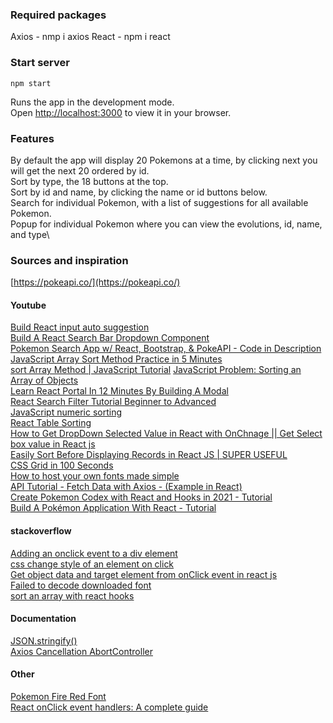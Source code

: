 ### Required packages

Axios - nmp i axios
React - npm i react

### Start server

`npm start`

Runs the app in the development mode.\
Open [http://localhost:3000](http://localhost:3000) to view it in your browser.

### Features

By default the app will display 20 Pokemons at a time, by clicking next you will get the next 20 ordered by id.\
Sort by type, the 18 buttons at the top.\
Sort by id and name, by clicking the name or id buttons below.\
Search for individual Pokemon, with a list of suggestions for all available Pokemon.\
Popup for individual Pokemon where you can view the evolutions, id, name, and type\

### Sources and inspiration

[https://pokeapi.co/](https://pokeapi.co/)

#### Youtube

[Build React input auto suggestion](https://www.youtube.com/watch?v=hzYeRkWyCus)\
[Build A React Search Bar Dropdown Component](https://www.youtube.com/watch?v=QtJiQXfAqPg)\
[Pokemon Search App w/ React, Bootstrap, & PokeAPI - Code in Description](https://www.youtube.com/watch?v=d4JoL9LTJdQ)\
[JavaScript Array Sort Method Practice in 5 Minutes](https://www.youtube.com/watch?v=nq0DC5M3Kc8)\
[sort Array Method | JavaScript Tutorial](https://www.youtube.com/watch?v=RsFBsBep-hA)
[JavaScript Problem: Sorting an Array of Objects](https://www.youtube.com/watch?v=0d76_2sksWY)\
[Learn React Portal In 12 Minutes By Building A Modal](https://www.youtube.com/watch?v=LyLa7dU5tp8)\
[React Search Filter Tutorial Beginner to Advanced](https://www.youtube.com/watch?v=MY6ZZIn93V8)\
[JavaScript numeric sorting](https://www.youtube.com/watch?v=3ohTzWhLua8)\
[React Table Sorting](https://www.youtube.com/watch?v=g523Bj0y36Q)\
[How to Get DropDown Selected Value in React with OnChnage || Get Select box value in React js](https://www.youtube.com/watch?v=lGyIy3bIzx8)\
[Easily Sort Before Displaying Records in React JS | SUPER USEFUL](https://www.youtube.com/watch?v=zZzcnmU_LoU)\
[CSS Grid in 100 Seconds](https://www.youtube.com/watch?v=uuOXPWCh-6o)\
[How to host your own fonts made simple](https://www.youtube.com/watch?v=KzqQXDbDvus)\
[API Tutorial - Fetch Data with Axios - (Example in React)](https://www.youtube.com/watch?v=bMRrSqWFKqM&t=414s)\
[Create Pokemon Codex with React and Hooks in 2021 - Tutorial](https://www.youtube.com/watch?v=CZBWT7MQYr0)\
[Build A Pokémon Application With React - Tutorial](https://www.youtube.com/watch?v=o3ZUc7zH8BE)

#### stackoverflow

[Adding an onclick event to a div element](https://stackoverflow.com/questions/12945825/adding-an-onclick-event-to-a-div-element)\
[css change style of an element on click](https://stackoverflow.com/questions/6096046/css-change-style-of-an-element-on-click)\
[Get object data and target element from onClick event in react js](https://stackoverflow.com/questions/42576198/get-object-data-and-target-element-from-onclick-event-in-react-js)\
[Failed to decode downloaded font](https://stackoverflow.com/questions/30442319/failed-to-decode-downloaded-font)\
[sort an array with react hooks](https://stackoverflow.com/questions/58087858/sort-an-array-with-react-hooks)

#### Documentation

[JSON.stringify()](https://developer.mozilla.org/en-US/docs/Web/JavaScript/Reference/Global_Objects/JSON/stringify)\
[Axios Cancellation AbortController](https://developer.mozilla.org/en-US/docs/Web/JavaScript/Reference/Operators/await)

#### Other

[Pokemon Fire Red Font](https://www.cufonfonts.com/font/pokemon-fire-red)\
[React onClick event handlers: A complete guide](https://blog.logrocket.com/react-onclick-event-handlers-guide/)
